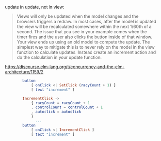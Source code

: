 update in update, not in view:

>Views will only be updated when the model changes and the browsers triggers a redraw. In most cases, after the model is updated the view will be recalculated somewhere within the next 1/60th of a second. The issue that you see in your example comes when the timer fires and the user also clicks the button inside of that window. Your view ends up using an old model to compute the update. The simplest way to mitigate this is to never rely on the model in the view function to calculate updates. Instead create an increment action and do the calculation in your update function.

https://discourse.elm-lang.org/t/concurrency-and-the-elm-architecture/1159/2

```elm
        button
            [ onClick <| SetClick (racyCount + 1) ]
            [ text "increment" ]
```


```elm
        IncrementClick ->
            { racyCount = racyCount + 1
            , controlCount = controlCount + 1
            , autoclick = autoclick
            }
            --...
        button
            [ onClick <| IncrementClick ]
            [ text "increment" ]
```

